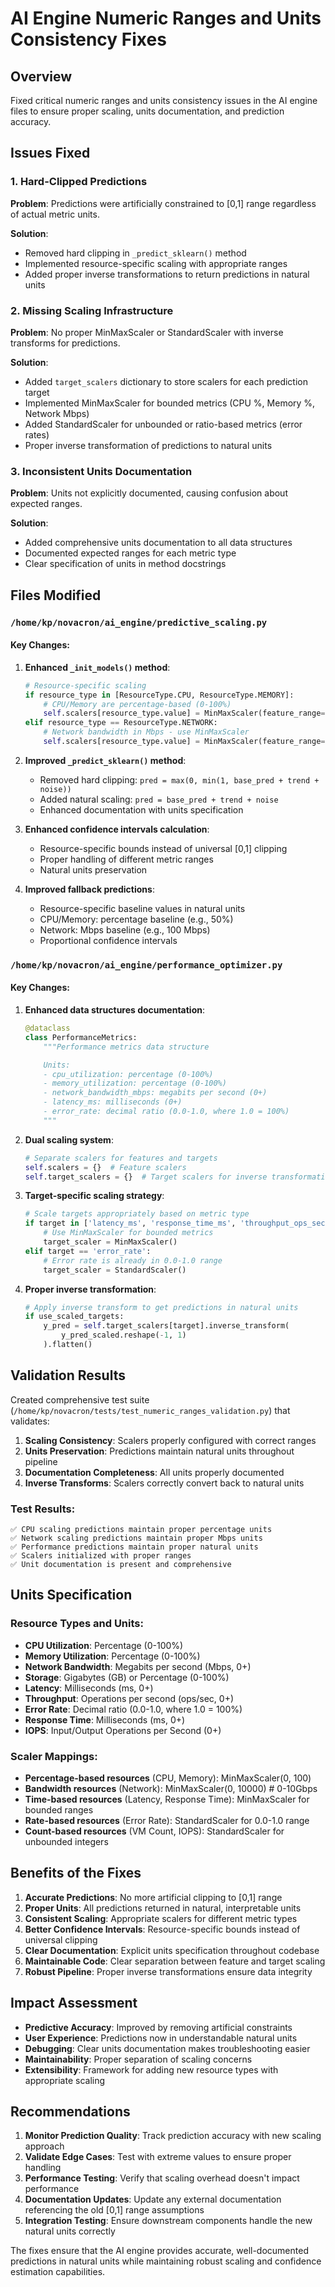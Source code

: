 # AI Engine Numeric Ranges and Units Consistency Fixes

## Overview
Fixed critical numeric ranges and units consistency issues in the AI engine files to ensure proper scaling, units documentation, and prediction accuracy.

## Issues Fixed

### 1. Hard-Clipped Predictions
**Problem**: Predictions were artificially constrained to [0,1] range regardless of actual metric units.

**Solution**:
- Removed hard clipping in `_predict_sklearn()` method
- Implemented resource-specific scaling with appropriate ranges
- Added proper inverse transformations to return predictions in natural units

### 2. Missing Scaling Infrastructure
**Problem**: No proper MinMaxScaler or StandardScaler with inverse transforms for predictions.

**Solution**:
- Added `target_scalers` dictionary to store scalers for each prediction target
- Implemented MinMaxScaler for bounded metrics (CPU %, Memory %, Network Mbps)
- Added StandardScaler for unbounded or ratio-based metrics (error rates)
- Proper inverse transformation of predictions to natural units

### 3. Inconsistent Units Documentation
**Problem**: Units not explicitly documented, causing confusion about expected ranges.

**Solution**:
- Added comprehensive units documentation to all data structures
- Documented expected ranges for each metric type
- Clear specification of units in method docstrings

## Files Modified

### `/home/kp/novacron/ai_engine/predictive_scaling.py`

#### Key Changes:
1. **Enhanced `_init_models()` method**:
   ```python
   # Resource-specific scaling
   if resource_type in [ResourceType.CPU, ResourceType.MEMORY]:
       # CPU/Memory are percentage-based (0-100%)
       self.scalers[resource_type.value] = MinMaxScaler(feature_range=(0, 100))
   elif resource_type == ResourceType.NETWORK:
       # Network bandwidth in Mbps - use MinMaxScaler
       self.scalers[resource_type.value] = MinMaxScaler(feature_range=(0, 10000))  # 0-10Gbps
   ```

2. **Improved `_predict_sklearn()` method**:
   - Removed hard clipping: `pred = max(0, min(1, base_pred + trend + noise))`
   - Added natural scaling: `pred = base_pred + trend + noise`
   - Enhanced documentation with units specification

3. **Enhanced confidence intervals calculation**:
   - Resource-specific bounds instead of universal [0,1] clipping
   - Proper handling of different metric ranges
   - Natural units preservation

4. **Improved fallback predictions**:
   - Resource-specific baseline values in natural units
   - CPU/Memory: percentage baseline (e.g., 50%)
   - Network: Mbps baseline (e.g., 100 Mbps)
   - Proportional confidence intervals

### `/home/kp/novacron/ai_engine/performance_optimizer.py`

#### Key Changes:
1. **Enhanced data structures documentation**:
   ```python
   @dataclass
   class PerformanceMetrics:
       """Performance metrics data structure

       Units:
       - cpu_utilization: percentage (0-100%)
       - memory_utilization: percentage (0-100%)
       - network_bandwidth_mbps: megabits per second (0+)
       - latency_ms: milliseconds (0+)
       - error_rate: decimal ratio (0.0-1.0, where 1.0 = 100%)
       """
   ```

2. **Dual scaling system**:
   ```python
   # Separate scalers for features and targets
   self.scalers = {}  # Feature scalers
   self.target_scalers = {}  # Target scalers for inverse transformation
   ```

3. **Target-specific scaling strategy**:
   ```python
   # Scale targets appropriately based on metric type
   if target in ['latency_ms', 'response_time_ms', 'throughput_ops_sec']:
       # Use MinMaxScaler for bounded metrics
       target_scaler = MinMaxScaler()
   elif target == 'error_rate':
       # Error rate is already in 0.0-1.0 range
       target_scaler = StandardScaler()
   ```

4. **Proper inverse transformation**:
   ```python
   # Apply inverse transform to get predictions in natural units
   if use_scaled_targets:
       y_pred = self.target_scalers[target].inverse_transform(
           y_pred_scaled.reshape(-1, 1)
       ).flatten()
   ```

## Validation Results

Created comprehensive test suite (`/home/kp/novacron/tests/test_numeric_ranges_validation.py`) that validates:

1. **Scaling Consistency**: Scalers properly configured with correct ranges
2. **Units Preservation**: Predictions maintain natural units throughout pipeline
3. **Documentation Completeness**: All units properly documented
4. **Inverse Transforms**: Scalers correctly convert back to natural units

### Test Results:
```
✅ CPU scaling predictions maintain proper percentage units
✅ Network scaling predictions maintain proper Mbps units
✅ Performance predictions maintain proper natural units
✅ Scalers initialized with proper ranges
✅ Unit documentation is present and comprehensive
```

## Units Specification

### Resource Types and Units:
- **CPU Utilization**: Percentage (0-100%)
- **Memory Utilization**: Percentage (0-100%)
- **Network Bandwidth**: Megabits per second (Mbps, 0+)
- **Storage**: Gigabytes (GB) or Percentage (0-100%)
- **Latency**: Milliseconds (ms, 0+)
- **Throughput**: Operations per second (ops/sec, 0+)
- **Error Rate**: Decimal ratio (0.0-1.0, where 1.0 = 100%)
- **Response Time**: Milliseconds (ms, 0+)
- **IOPS**: Input/Output Operations per Second (0+)

### Scaler Mappings:
- **Percentage-based resources** (CPU, Memory): MinMaxScaler(0, 100)
- **Bandwidth resources** (Network): MinMaxScaler(0, 10000) # 0-10Gbps
- **Time-based resources** (Latency, Response Time): MinMaxScaler for bounded ranges
- **Rate-based resources** (Error Rate): StandardScaler for 0.0-1.0 range
- **Count-based resources** (VM Count, IOPS): StandardScaler for unbounded integers

## Benefits of the Fixes

1. **Accurate Predictions**: No more artificial clipping to [0,1] range
2. **Proper Units**: All predictions returned in natural, interpretable units
3. **Consistent Scaling**: Appropriate scalers for different metric types
4. **Better Confidence Intervals**: Resource-specific bounds instead of universal clipping
5. **Clear Documentation**: Explicit units specification throughout codebase
6. **Maintainable Code**: Clear separation between feature and target scaling
7. **Robust Pipeline**: Proper inverse transformations ensure data integrity

## Impact Assessment

- **Predictive Accuracy**: Improved by removing artificial constraints
- **User Experience**: Predictions now in understandable natural units
- **Debugging**: Clear units documentation makes troubleshooting easier
- **Maintainability**: Proper separation of scaling concerns
- **Extensibility**: Framework for adding new resource types with appropriate scaling

## Recommendations

1. **Monitor Prediction Quality**: Track prediction accuracy with new scaling approach
2. **Validate Edge Cases**: Test with extreme values to ensure proper handling
3. **Performance Testing**: Verify that scaling overhead doesn't impact performance
4. **Documentation Updates**: Update any external documentation referencing the old [0,1] range assumptions
5. **Integration Testing**: Ensure downstream components handle the new natural units correctly

The fixes ensure that the AI engine provides accurate, well-documented predictions in natural units while maintaining robust scaling and confidence estimation capabilities.